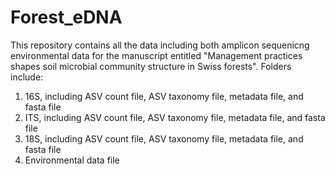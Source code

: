 # Forest_eDNA
This repository contains all the data including both amplicon sequenicng environmental data for the manuscript entitled "Management practices shapes soil microbial community structure in Swiss forests".
Folders include:
1. 16S, including ASV count file, ASV taxonomy file, metadata file, and fasta file
2. ITS, including ASV count file, ASV taxonomy file, metadata file, and fasta file
3. 18S, including ASV count file, ASV taxonomy file, metadata file, and fasta file
4. Environmental data file
